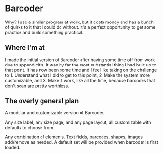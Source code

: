# Barcoder

Why? I use a similar program at work, but it costs money and has a bunch of quirks to it that I could do without. It's a perfect opportunity to get some practice and build something practical.

## Where I'm at

I made the initial version of Barcoder after having some time off from work due to appendicitis. It was by far the most substantial thing I had built up to that point. It has now been some time and I feel like taking on the challenge to 1. Understand what I did to get to this point, 2. Make the system more customizable, and 3. Make it work, like all the time, because barcodes that don't scan are pretty worthless.

## The overly general plan

A modular and customizable version of Barcoder. 

Any size label, any size page, and any page layout, all customizable with defaults to choose from.

Any combination of elements. Text fields, barcodes, shapes, images, add/remove as needed. A default set will be provided when barcoder is first loaded.
